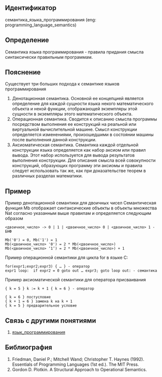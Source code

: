 ## Идентификатор

семантика_языка_программирования (eng: programming_language_semantics)

## Определение

Семантика языка программирования - правила придания смысла синтаксически правильным программам.

## Пояснение

Существует три больших подхода к семантике языков программирования

1. Денотационная семантика. Основной ее концепцией является определение для каждой сущности языка некого математического объекта и некой функции, отображающей экземпляры этой сущности в экземпляры этого математического объекта. 
2. Операционная семантика. Сводится к описанию смысла программы посредством выполнения ее конструкций на реальной или виртуальной вычислительной машине. Смысл конструкции определяется изменениями, произошедшими в состоянии машины после выполнения данной конструкции.
3. Аксиоматическая семантика. Семантика каждой отдельной конструкции языка определяется как набор аксиом или правил вывода. Этот набор используется для вывода результатов выполнения конструкции. Для описания смысла всей совокупности конструкций, образующих программу эти аксиомы и правила следует использовать так же, как при доказательстве теорем в различных разделах математики.

## Пример

Пример денотационной семантики для двоичных чисел
Семантическая функция Мb отображает синтаксические объекты в объекты множества Nat согласно указанным выше правилам и определяется следующим образом
~~~
<двоичное_число> -> 0 | 1 | <двоичное_число> 0 | <двоичное_число> 1 - БНФ

Мb('0') = 0, Мb('1') = 1
Мb(<двоичное_число> '0') = 2 * Мb(<двоичное_число>)
Мb(<двоичное_число> ‘1’) = 2 * Мb(<двоичное_число>) + 1
~~~

Пример операционной семантики для цикла for в языке C:
~~~
for(expr1;expr2;ехрr3) { … } - оператор	
expr1 loop:  if expr2 = 0 goto out … ехрr3; goto loop out: - семантика
~~~

Пример аксиоматической семантики для оператора присваивания
~~~
{ k = 5 } k := k + 1 { k = 6 } - оператор

{ k = 6 } постусловие
{ k + 1 = 6 } замена k на k + 1
{ k = 5 } предварительное условие
~~~

## Связь с другими понятиями

1. [язык_программирования](programming_language.md)

## Библиография

1. Friedman, Daniel P.; Mitchell Wand; Christopher T. Haynes (1992). Essentials of Programming Languages (1st ed.). The MIT Press.
2. Gordon D. Plotkin. A Structural Approach to Operational Semantics.

